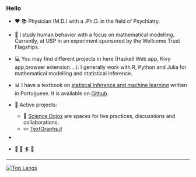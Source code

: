 ### Hello



- :heart: :books: Physician (M.D.) with a .Ph.D. in the field of Psychiatry.   
- :book: I study human behavior with a focus on mathematical modelling. Currently, at USP in an experiment sponsored by the Wellcome Trust Flagships.   
- :computer: You may find different projects in here (Haskell Web app, Kivy app,browser extension....). I generally work with R, Python and Julia for mathematical modelling and statistical inference.  

- :bar_chart: I have a textbook on [statiscal inference and machine learning](https://leanpub.com/cienciadados) written in Portuguese. It is available on [Github](https://github.com/fargolo/stat-learn).  
- :hammer: Active projects:
  - :japanese_castle: [Science Dojos](https://discord.gg/vZweajKJ) are spaces for live practices, discussiions and collaborations. 
  - :pencil2: [TextGraphs.jl](https://github.com/fargolo/TextGraphs.jl)
- 

- :guitar: :white_flower: :surfer: :punch: 

-----------------------------------------

[![Top Langs](https://github-readme-stats.vercel.app/api/top-langs/?username=fargolo&layout=compact)](https://github.com/anuraghazra/github-readme-stats)


